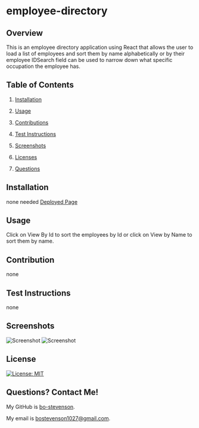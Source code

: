 # employee-directory

## Overview
This is an employee directory application using React that allows the user to load a list of employees and sort them by name alphabetically or by their employee IDSearch field can be used to narrow down what specific occupation the employee has.

## Table of Contents

1. [Installation](#installation)

2. [Usage](#usage)

3. [Contributions](#contribution)

4. [Test Instructions](#test-instructions)

5. [Screenshots](#screenshots)

6. [Licenses](#licenses)

7. [Questions](#questions)


## Installation

 none needed [Deployed Page](https://bo-stevenson.github.io/employee-directory/)

## Usage

Click on View By Id to sort the employees by Id or click on View by Name to sort them by name. 

## Contribution

none

## Test Instructions

none

## Screenshots

![Screenshot](assets/images/screenshot.png)
![Screenshot](assets/images/screenshot-1.png)

## License

[![License: MIT](https://img.shields.io/badge/License-MIT-yellow.svg)](https://opensource.org/licenses/MIT)
    
## Questions? Contact Me!

My GitHub is [bo-stevenson](https://www.github.com/bo-stevenson).

My email is [bostevenson1027@gmail.com](mailto:bostevenson1027@gmail.com).

